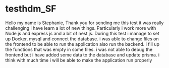 # testhdm_SF

Hello my name is Stephanie,
Thank you for sending me this test it was really challenging i have learn a lot of new things. Particularly i work more with Node js and express js and a bit of nest js. 
During this test i manage to set up Docker, mysql and connect the database. i was able to change files on the frontend to be able to run the application also run the backend.
i fill up the functions that was empty in some files. i was not able to debug the frontend but i have added  some data to the database and update prisma. i think with much time i will be able to make the application run properly 
